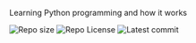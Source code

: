 Learning Python programming and how it works

![Repo size](https://img.shields.io/github/repo-size/Azubuikeleo13/alx-higher_level_programming)
![Repo License](https://img.shields.io/github/license/Azubuikeleo13/alx-higher_level_programming.svg)
![Latest commit](https://img.shields.io/github/last-commit/Azubuikeleo13/alx-higher_level_programming/main?style=round-square)

